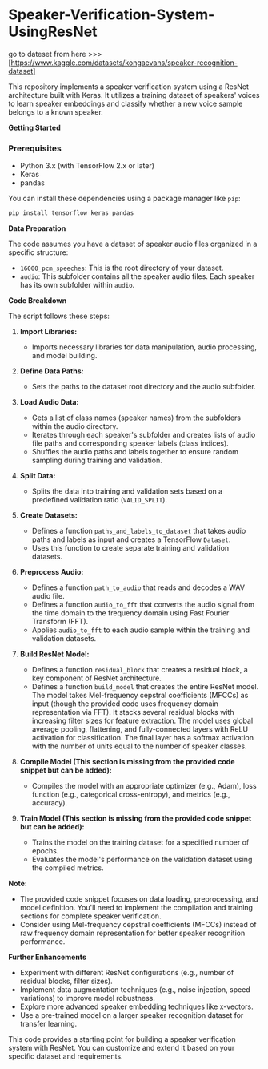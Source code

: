 # Speaker-Verification-System-UsingResNet


go to dateset from here >>> [https://www.kaggle.com/datasets/kongaevans/speaker-recognition-dataset]

This repository implements a speaker verification system using a ResNet architecture built with Keras. It utilizes a training dataset of speakers' voices to learn speaker embeddings and classify whether a new voice sample belongs to a known speaker.

**Getting Started**

### Prerequisites

- Python 3.x (with TensorFlow 2.x or later)
- Keras
- pandas

You can install these dependencies using a package manager like `pip`:

```bash
pip install tensorflow keras pandas
```

**Data Preparation**

The code assumes you have a dataset of speaker audio files organized in a specific structure:

- `16000_pcm_speeches`: This is the root directory of your dataset.
- `audio`: This subfolder contains all the speaker audio files. Each speaker has its own subfolder within `audio`. 

**Code Breakdown**

The script follows these steps:

1. **Import Libraries:**
   - Imports necessary libraries for data manipulation, audio processing, and model building.

2. **Define Data Paths:**
   - Sets the paths to the dataset root directory and the audio subfolder.

3. **Load Audio Data:**
   - Gets a list of class names (speaker names) from the subfolders within the audio directory.
   - Iterates through each speaker's subfolder and creates lists of audio file paths and corresponding speaker labels (class indices).
   - Shuffles the audio paths and labels together to ensure random sampling during training and validation.

4. **Split Data:**
   - Splits the data into training and validation sets based on a predefined validation ratio (`VALID_SPLIT`).

5. **Create Datasets:**
   - Defines a function `paths_and_labels_to_dataset` that takes audio paths and labels as input and creates a TensorFlow `Dataset`.
   - Uses this function to create separate training and validation datasets.

6. **Preprocess Audio:**
   - Defines a function `path_to_audio` that reads and decodes a WAV audio file.
   - Defines a function `audio_to_fft` that converts the audio signal from the time domain to the frequency domain using Fast Fourier Transform (FFT).
   - Applies `audio_to_fft` to each audio sample within the training and validation datasets.

7. **Build ResNet Model:**
   - Defines a function `residual_block` that creates a residual block, a key component of ResNet architecture. 
   - Defines a function `build_model` that creates the entire ResNet model. The model takes Mel-frequency cepstral coefficients (MFCCs) as input (though the provided code uses frequency domain representation via FFT). It stacks several residual blocks with increasing filter sizes for feature extraction. The model uses global average pooling, flattening, and fully-connected layers with ReLU activation for classification. The final layer has a softmax activation with the number of units equal to the number of speaker classes.

8. **Compile Model (**This section is missing from the provided code snippet but can be added**):**
   - Compiles the model with an appropriate optimizer (e.g., Adam), loss function (e.g., categorical cross-entropy), and metrics (e.g., accuracy).

9. **Train Model (**This section is missing from the provided code snippet but can be added**):**
   - Trains the model on the training dataset for a specified number of epochs.
   - Evaluates the model's performance on the validation dataset using the compiled metrics.

**Note:**

- The provided code snippet focuses on data loading, preprocessing, and model definition. You'll need to implement the compilation and training sections for complete speaker verification.
- Consider using Mel-frequency cepstral coefficients (MFCCs) instead of raw frequency domain representation for better speaker recognition performance.

**Further Enhancements**

- Experiment with different ResNet configurations (e.g., number of residual blocks, filter sizes).
- Implement data augmentation techniques (e.g., noise injection, speed variations) to improve model robustness.
- Explore more advanced speaker embedding techniques like x-vectors.
- Use a pre-trained model on a larger speaker recognition dataset for transfer learning.

This code provides a starting point for building a speaker verification system with ResNet. You can customize and extend it based on your specific dataset and requirements.
